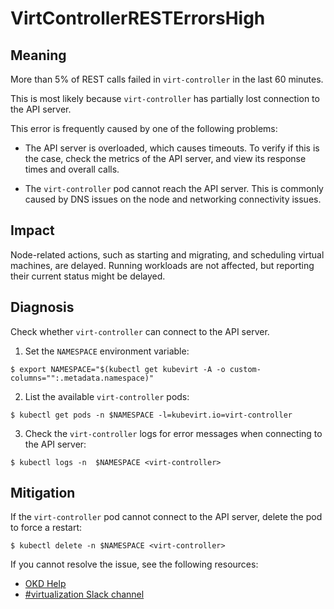 <!-- Edited by Jiří Herrmann, 8 Nov 2022 -->

# VirtControllerRESTErrorsHigh

## Meaning

More than 5% of REST calls failed in `virt-controller` in the last 60 minutes. 

This is most likely because `virt-controller` has partially lost connection to the API server.

This error is frequently caused by one of the following problems:

- The API server is overloaded, which causes timeouts. To verify if this is the case, check the metrics of the API server, and view its response times and overall calls.

- The `virt-controller` pod cannot reach the API server. This is commonly caused by DNS issues on the node and networking connectivity issues.

## Impact

Node-related actions, such as starting and migrating, and scheduling virtual machines, are delayed. Running workloads are not affected, but reporting their current status might be delayed.

## Diagnosis

Check whether `virt-controller` can connect to the API server.

1. Set the `NAMESPACE` environment variable:
```
$ export NAMESPACE="$(kubectl get kubevirt -A -o custom-columns="":.metadata.namespace)"
```

2. List the available `virt-controller` pods:
```
$ kubectl get pods -n $NAMESPACE -l=kubevirt.io=virt-controller
```

3. Check the `virt-controller` logs for error messages when connecting to the API server:
```
$ kubectl logs -n  $NAMESPACE <virt-controller>
```


## Mitigation

If the `virt-controller` pod cannot connect to the API server, delete the pod to force a restart:
```
$ kubectl delete -n $NAMESPACE <virt-controller>
```

<!--DS: If you cannot resolve the issue, log in to the link:https://access.redhat.com[Customer Portal] and open a support case, attaching the artifacts gathered during the Diagnosis procedure.-->
<!--USstart-->
If you cannot resolve the issue, see the following resources:

- [OKD Help](https://www.okd.io/help/)
- [#virtualization Slack channel](https://kubernetes.slack.com/channels/virtualization)
<!--USend-->
